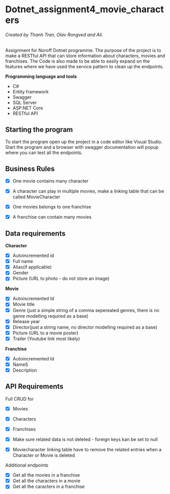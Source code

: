 # Dotnet_assignment4_movie_characters
###### Created by Thanh Tran, Olav Rongved and Ali.

Assignment for Noroff Dotnet programme. The purpose of the project is to make a RESTful API that can store information about characters, movies and franchises.
The Code is also made to be able to easily expand on the features where we have used the service pattern to clean up the endpoints. 

**Programming language and tools**
* C#
* Entity framework
* Swagger
* SQL Server 
* ASP.NET Core
* RESTful API

## Starting the program

To start the program open up the project in a code editor like Visual Studio. 
Start the program and a browser with swagger documentation will popup where you can test all the endpoints.

## Business Rules

- [x] One movie contains many character
- [x] A character can play in multiple movies, make a linking table that can be called MovieCharacter 
- [x] One movies belongs to one franchise
- [x] A franchise can contain many movies


## Data requirements

**Character**

- [x] Autoincremented id
- [x] Full name
- [x] Alias(if applicable)
- [x] Gender
- [x] Picture (URL to photo - do not store an image)

**Movie**

- [x] Autoincremented Id
- [x] Movie title
- [x] Genre (just a simple string of a comma sepereated genres, there is no genre modelling required as a base)
- [x] Release year
- [x] Director(just a string name, no director modelling required as a base)
- [x] Picture (URL to a movie poster)
- [x] Trailer (Youtube link most likely)

**Franchise**

- [x] Autoincremented Id
- [x] NameS
- [x] Description

## API Requirements

Full CRUD for
- [x] Movies
- [x] Characters
- [x] Franchises

- [x] Make sure related data is not deleted - foreign keys kan be set to null
- [x] Moviecharacter linking table have to remove the related entries when a Character or Movie is deleted

Additional endpoints 
- [x] Get all the movies in a franchise
- [x] Get all the characters in a movie
- [x] Get all the caracters in a franchise 